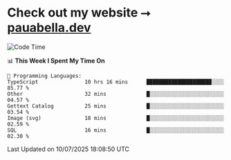 # Check out my website ⭢ [pauabella.dev](https://pauabella.dev)

<!--START_SECTION:waka-->
![Code Time](http://img.shields.io/badge/Code%20Time-4%2C583%20hrs%2035%20mins-blue)

📊 **This Week I Spent My Time On** 

```text
💬 Programming Languages: 
TypeScript               10 hrs 16 mins      █████████████████████░░░░   85.77 % 
Other                    32 mins             █░░░░░░░░░░░░░░░░░░░░░░░░   04.57 % 
Gettext Catalog          25 mins             █░░░░░░░░░░░░░░░░░░░░░░░░   03.54 % 
Image (svg)              18 mins             █░░░░░░░░░░░░░░░░░░░░░░░░   02.59 % 
SQL                      16 mins             █░░░░░░░░░░░░░░░░░░░░░░░░   02.30 % 
```


 Last Updated on 10/07/2025 18:08:50 UTC
<!--END_SECTION:waka-->
